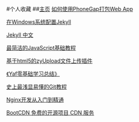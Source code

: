 #个人收藏
##[主页](http://www.lunzz.net/)
[如何使用PhoneGap打包Web App](https://github.com/Phamay/collection/blob/master/%E5%A6%82%E4%BD%95%E4%BD%BF%E7%94%A8PhoneGap%E6%89%93%E5%8C%85Web%20App.md)

[在Windows系统配置Jekyll](http://yanhaijing.com/jekyll/2011/12/30/run-jekyll-on-window/)

[Jekyll 中文](http://jekyllcn.com/)

[最简洁的JavaScript基础教程](http://yanhaijing.com/basejs/)

[基于html5的zyUpload文件上传插件](https://github.com/Phamay/collection/blob/master/基于html5的zyUpload文件上传插件.md)

[《Yaf零基础学习总结》](http://www.lai18.com/cate/60.html)

[史上最浅显易懂的Git教程](http://www.liaoxuefeng.com/wiki/0013739516305929606dd18361248578c67b8067c8c017b000)

[Nginx开发从入门到精通](http://tengine.taobao.org/book/index.html)

[BootCDN 免费的开源项目 CDN 服务](http://www.bootcdn.cn/)
